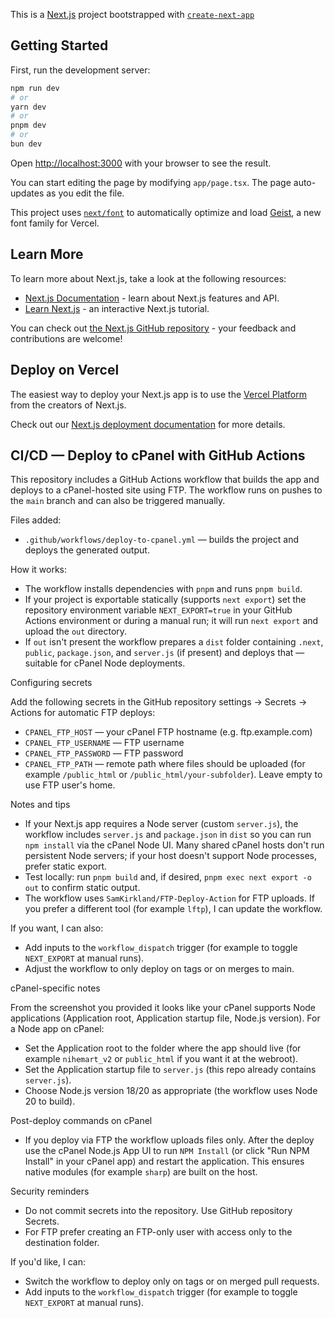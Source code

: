 This is a [Next.js](https://nextjs.org) project bootstrapped with [`create-next-app`](https://nextjs.org/docs/app/api-reference/cli/create-next-app)

## Getting Started

First, run the development server:

```bash
npm run dev
# or
yarn dev
# or
pnpm dev
# or
bun dev
```

Open [http://localhost:3000](http://localhost:3000) with your browser to see the result.

You can start editing the page by modifying `app/page.tsx`. The page auto-updates as you edit the file.

This project uses [`next/font`](https://nextjs.org/docs/app/building-your-application/optimizing/fonts) to automatically optimize and load [Geist](https://vercel.com/font), a new font family for Vercel.

## Learn More

To learn more about Next.js, take a look at the following resources:

-  [Next.js Documentation](https://nextjs.org/docs) - learn about Next.js features and API.
-  [Learn Next.js](https://nextjs.org/learn) - an interactive Next.js tutorial.

You can check out [the Next.js GitHub repository](https://github.com/vercel/next.js) - your feedback and contributions are welcome!

## Deploy on Vercel

The easiest way to deploy your Next.js app is to use the [Vercel Platform](https://vercel.com/new?utm_medium=default-template&filter=next.js&utm_source=create-next-app&utm_campaign=create-next-app-readme) from the creators of Next.js.

Check out our [Next.js deployment documentation](https://nextjs.org/docs/app/building-your-application/deploying) for more details.

## CI/CD — Deploy to cPanel with GitHub Actions

This repository includes a GitHub Actions workflow that builds the app and deploys to a cPanel-hosted site using FTP. The workflow runs on pushes to the `main` branch and can also be triggered manually.

Files added:

-  `.github/workflows/deploy-to-cpanel.yml` — builds the project and deploys the generated output.

How it works:

-  The workflow installs dependencies with `pnpm` and runs `pnpm build`.
-  If your project is exportable statically (supports `next export`) set the repository environment variable `NEXT_EXPORT=true` in your GitHub Actions environment or during a manual run; it will run `next export` and upload the `out` directory.
-  If `out` isn't present the workflow prepares a `dist` folder containing `.next`, `public`, `package.json`, and `server.js` (if present) and deploys that — suitable for cPanel Node deployments.

Configuring secrets

Add the following secrets in the GitHub repository settings -> Secrets -> Actions for automatic FTP deploys:

-  `CPANEL_FTP_HOST` — your cPanel FTP hostname (e.g. ftp.example.com)
-  `CPANEL_FTP_USERNAME` — FTP username
-  `CPANEL_FTP_PASSWORD` — FTP password
-  `CPANEL_FTP_PATH` — remote path where files should be uploaded (for example `/public_html` or `/public_html/your-subfolder`). Leave empty to use FTP user's home.

Notes and tips

-  If your Next.js app requires a Node server (custom `server.js`), the workflow includes `server.js` and `package.json` in `dist` so you can run `npm install` via the cPanel Node UI. Many shared cPanel hosts don't run persistent Node servers; if your host doesn't support Node processes, prefer static export.
-  Test locally: run `pnpm build` and, if desired, `pnpm exec next export -o out` to confirm static output.
-  The workflow uses `SamKirkland/FTP-Deploy-Action` for FTP uploads. If you prefer a different tool (for example `lftp`), I can update the workflow.

If you want, I can also:

-  Add inputs to the `workflow_dispatch` trigger (for example to toggle `NEXT_EXPORT` at manual runs).
-  Adjust the workflow to only deploy on tags or on merges to main.

cPanel-specific notes

From the screenshot you provided it looks like your cPanel supports Node applications (Application root, Application startup file, Node.js version). For a Node app on cPanel:

-  Set the Application root to the folder where the app should live (for example `nihemart_v2` or `public_html` if you want it at the webroot).
-  Set the Application startup file to `server.js` (this repo already contains `server.js`).
-  Choose Node.js version 18/20 as appropriate (the workflow uses Node 20 to build).

Post-deploy commands on cPanel

-  If you deploy via FTP the workflow uploads files only. After the deploy use the cPanel Node.js App UI to run `NPM Install` (or click "Run NPM Install" in your cPanel app) and restart the application. This ensures native modules (for example `sharp`) are built on the host.

Security reminders

-  Do not commit secrets into the repository. Use GitHub repository Secrets.
-  For FTP prefer creating an FTP-only user with access only to the destination folder.

If you'd like, I can:

-  Switch the workflow to deploy only on tags or on merged pull requests.
-  Add inputs to the `workflow_dispatch` trigger (for example to toggle `NEXT_EXPORT` at manual runs).
